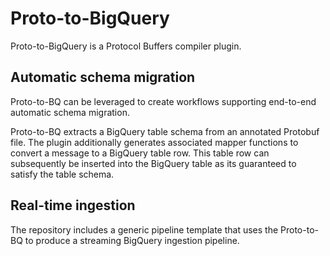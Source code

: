 # Proto-to-BigQuery

Proto-to-BigQuery is a Protocol Buffers compiler plugin.

## Automatic schema migration

Proto-to-BQ can be leveraged to create workflows supporting end-to-end automatic schema migration. 

Proto-to-BQ extracts a BigQuery table schema from an annotated Protobuf file. The plugin additionally generates associated mapper functions to convert a message to a BigQuery table row. This table row can subsequently be inserted into the BigQuery table as its guaranteed to satisfy the table schema.

## Real-time ingestion

The repository includes a generic pipeline template that uses the Proto-to-BQ to produce a streaming BigQuery ingestion pipeline.
